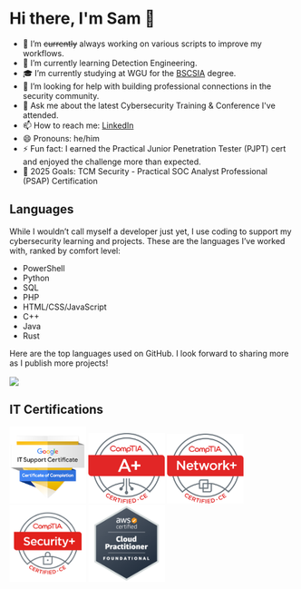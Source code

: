 # Hi there, I'm Sam 👋

- 🔭 I’m ~~currently~~ always working on various scripts to improve my workflows.
- 🌱 I’m currently learning Detection Engineering.
- 🎓 I’m currently studying at WGU for the [BSCSIA](https://www.wgu.edu/online-it-degrees/cybersecurity-information-assurance-bachelors-program.html) degree. 
- 🤔 I’m looking for help with building professional connections in the security community.
- 💬 Ask me about the latest Cybersecurity Training & Conference I've attended.
- 📫 How to reach me: [LinkedIn](https://www.linkedin.com/in/sseyller/)
- 😄 Pronouns: he/him
- ⚡ Fun fact: I earned the Practical Junior Penetration Tester (PJPT) cert and enjoyed the challenge more than expected.
- 🎯 2025 Goals: TCM Security - Practical SOC Analyst Professional (PSAP) Certification 

## Languages

While I wouldn’t call myself a developer just yet, I use coding to support my cybersecurity learning and projects. These are the languages I’ve worked with, ranked by comfort level:

- PowerShell
- Python
- SQL
- PHP
- HTML/CSS/JavaScript
- C++
- Java
- Rust

Here are the top languages used on GitHub. I look forward to sharing more as I publish more projects! 

<img align="center" src="https://github-readme-stats.vercel.app/api/top-langs/?username=samseyller&layout=compact&theme=buefy" /> 

## IT Certifications

<a href="https://www.credly.com/badges/a662674c-0aae-480f-a0cc-60ad763958d5/public_url"><img width="135" src="images/GoogleIT.png"></a>
<a href="https://www.credly.com/badges/3339b6ff-5784-4454-9264-09481d510ce6/public_url"><img width="135" src="images/Aplus.png"></a>
<a href="https://www.credly.com/badges/5a689cd8-4a0a-4019-88b3-382bdb849468/public_url"><img width="135" src="images/NetworkPlus.png"></a>
<a href="https://www.credly.com/badges/1e9ca310-ccc2-4e72-8872-ff036ac9431c/public_url"><img width="135" src="images/SecurityPlus.webp"></a>
<a href="https://www.credly.com/badges/4fa5e015-5c95-4c5b-bca4-3e1094c82e1c/public_url"><img width="135" src="images/aws-certified-cloud-practitioner.png"></a>
